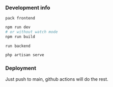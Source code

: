 ### Development info
`pack frontend`
```bash
npm run dev
# or without watch mode
npm run build
```
`run backend`
```bash
php artisan serve
```


### Deployment
Just push to main, github actions will do the rest.

